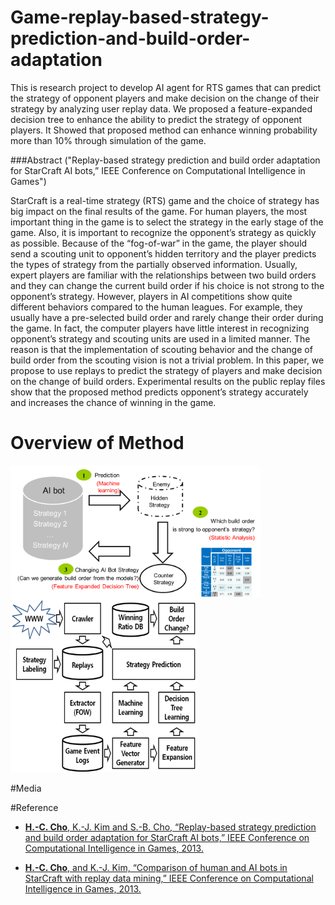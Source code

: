 # Game-replay-based-strategy-prediction-and-build-order-adaptation
This is research project to develop AI agent for RTS games that can predict the strategy of opponent players and make decision on the change of their strategy by analyzing user replay data. We proposed a feature-expanded decision tree to enhance the ability to predict the strategy of opponent players. It Showed that proposed method can enhance winning probability more than 10% through simulation of the game.

###Abstract ("Replay-based strategy prediction and build order adaptation for StarCraft AI bots,” IEEE Conference on Computational Intelligence in Games")

StarCraft is a real-time strategy (RTS) game and the choice of strategy has big impact on the final results of the game. For human players, the most important thing in the game is to select the strategy in the early stage of the game. Also, it is important to recognize the opponent’s strategy as quickly as possible. Because of the “fog-of-war” in the game, the player should send a scouting unit to opponent’s hidden territory and the player predicts the types of strategy from the partially observed information. Usually, expert players are familiar with the relationships between two build orders and they can change the current build order if his choice is not strong to the opponent’s strategy.  However, players in AI competitions show quite different behaviors compared to the human leagues. For example, they usually have a pre-selected build order and rarely change their order during the game. In fact, the computer players have little interest in recognizing opponent’s strategy and scouting units are used in a limited manner. The reason is that the implementation of scouting behavior and the change of build order from the scouting vision is not a trivial problem. In this paper, we propose to use replays to predict the strategy of players and make decision on the change of build orders. Experimental results on the public replay files show that the proposed method predicts opponent’s strategy accurately and increases the chance of winning in the game. 

# Overview of Method
<img src="https://github.com/chc2212/Game-replay-based-strategy-prediction-and-build-order-adaptation/blob/master/pic1.png" width="400" align ="left">
<img src="https://github.com/chc2212/Game-replay-based-strategy-prediction-and-build-order-adaptation/blob/master/pic2.png" width="300">

#Media


#Reference
* [**H.-C. Cho**, K.-J. Kim and S.-B. Cho, “Replay-based strategy prediction and build order adaptation for StarCraft AI bots,” IEEE Conference on Computational Intelligence in Games, 2013.](http://cilab.sejong.ac.kr/home/lib/exe/fetch.php?media=public:paper:cig_2013.pdf)

* [**H.-C. Cho**, and K.-J. Kim, “Comparison of human and AI bots in StarCraft with replay data mining,” IEEE Conference on Computational Intelligence in Games, 2013.](http://cilab.sejong.ac.kr/home/lib/exe/fetch.php?media=public:paper:cig_2013_cho.pdf)
